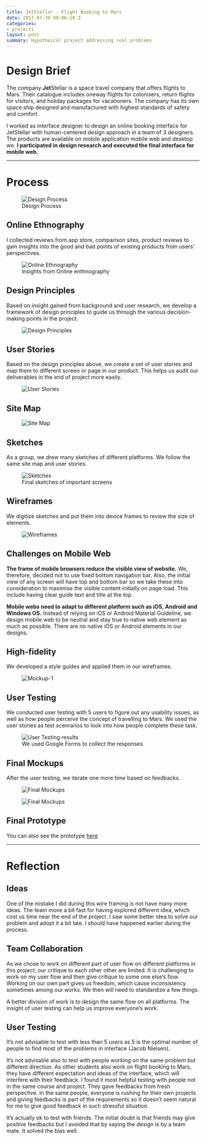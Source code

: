 ```yaml
---
title: JetStellar - Flight Booking to Mars
date: 2017-07-30 08:06:18 Z
categories:
- projects
layout: post
summary: Hypotheical project addressing real problems
---
```


# Design Brief

The company **Jet**Stellar is a space travel company that offers flights to Mars. Their catalogue includes oneway flights for colonisers, return flights for visitors, and holiday packages for vacationers. The company has its own space ship designed and manufactured with highest standards of safety and comfort.

I worked as interface designer to design an online booking interface for JetStellar with human-centered
design approach in a team of 3 designers. The products are available on mobile application mobile web
and desktop we. **I participated in design research and executed the final interface for mobile web.**

----------

# Process

<figure>
    <img src="http://res.cloudinary.com/ryanntt/image/upload/s--CLDraFuw--/c_scale,w_784/v1501522051/201708%20Jetstellar/Design-Process.png" alt="Design Process">
    <figcaption>Design Process</figcaption>
</figure>

## Online Ethnography

I collected reviews from app store, comparison sites, product reviews to gain insights into the good and bad points of existing products from users' perspectives.

<figure>
    <img src="http://res.cloudinary.com/ryanntt/image/upload/s--o3rn-0s1--/c_scale,w_784/v1502167433/201708%20Jetstellar/Online-Ethnography.png" alt="Online Ethnography">
    <figcaption>Insights from Online enthnography</figcaption>
</figure>

## Design Principles

Based on insight gained from background and user research, we develop a framework of design principles to guide us through the various decision-making points in the project.

<figure>
    <img src="http://res.cloudinary.com/ryanntt/image/upload/s--dKuzHAFV--/c_scale,w_784/v1501522051/201708%20Jetstellar/Design-Principles.png" alt="Design Principles">
</figure>

## User Stories

Based on the design principles above, we create a set of user stories and map them to different screen or page in our product. This helps us audit our deliverables in the end of project more easily. 

<figure>
    <img src="http://res.cloudinary.com/ryanntt/image/upload/s--7WxXjTyt--/v1502169824/201708%20Jetstellar/User-Stories.png" alt="User Stories">
</figure>

## Site Map

<figure>
    <img src="http://res.cloudinary.com/ryanntt/image/upload/s--XaREl5qM--/v1502169483/201708%20Jetstellar/Site-Map.png" alt="Site Map">
</figure>

## Sketches

As a group, we drew many sketches of different platforms. We follow the same site map and user stories.

<figure>
    <img src="http://res.cloudinary.com/ryanntt/image/upload/s--g_Gp5Dmx--/c_scale,w_784/v1502170243/201708%20Jetstellar/Sketches.png" alt="Sketches">
    <figcaption>Final sketches of important screens</figcaption>
</figure>

## Wireframes

We digitize sketches and put them into device frames to review the size of elements.

<figure>
    <img src="http://res.cloudinary.com/ryanntt/image/upload/s--OQ-1qLA_--/c_scale,w_784/v1502170801/201708%20Jetstellar/Wireframes.png" alt="Wireframes">
</figure>

## Challenges on Mobile Web

**The frame of mobile browsers reduce the visible view of website.** We, therefore, decided not to use fixed bottom navigation bar. Also, the initial view of any screen will have top and bottom bar so we take these into consideration to maximise the visible content initially on page load. This include having clear guide text and title at the top.

**Mobile webs need to adapt to different platform such as iOS, Android and Windows OS.** Instead of relying on iOS or Android Material Guideline, we design mobile web to be neutral and stay true to native web element as much as possible. There are no native iOS or Android elements in our designs.


## High-fidelity

We developed a style guides and applied them in our wireframes.

<figure>
    <img src="http://res.cloudinary.com/ryanntt/image/upload/s--tdSE7CVl--/c_scale,w_784/v1502172447/201708%20Jetstellar/Mockup-1.png" alt="Mockup-1">
</figure>

## User Testing

We conducted user testing with 5 users to figure out any usability issues, as well as how people perceive the concept of travelling to Mars. We used the user stories as test scenrarios to look into how people complete these task.

<figure>
    <img src="http://res.cloudinary.com/ryanntt/image/upload/s--LKb_N5Ac--/c_scale,w_784/v1502175488/201708%20Jetstellar/User-Testing-Results.png" alt="User Testing results">
    <figcaption>We used Google Forms to collect the responses</figcaption>
</figure>

## Final Mockups

After the user testing, we iterate one more time based on feedbacks.

<figure>
    <img src="http://res.cloudinary.com/ryanntt/image/upload/s--1auXMNVA--/c_crop,h_620,q_100,w_885/v1502173497/201708%20Jetstellar/Final-1.png" alt="Final Mockups">
</figure>

<figure>
    <img src="http://res.cloudinary.com/ryanntt/image/upload/s--R5sSSluH--/c_crop,h_614,q_100/v1502174876/201708%20Jetstellar/Final-2.png" alt="Final Mockups">
</figure>

## Final Prototype

You can also see the prototype <a href="https://invis.io/SKC73DXWE" target="_blank">here</a>

----------

# Reflection


## Ideas

One of the mistake I did during this wire framing is not have many more ideas. The team move a bit fast for having explored different idea, which cost us time near the end of the project. I saw some better idea to solve our problem and adopt it a bit late. I should have happened earlier during the process.


## Team Collaboration

As we chose to work on different part of user flow on different platforms in this project, our critique to each other other are limited. It is challenging to work on my user flow and then give critique to some one else’s flow. Working on our own part gives us freedom, which cause inconsistency sometimes among our works. We then will need to standardize a few things.

A better division of work is to design the same flow on all platforms. The insight of user testing can help us improve everyone’s work.


## User Testing

It’s not advisable to test with less than 5 users as 5 is the optimal number of people to find most of the problems in interface (Jacob Nielsen).

It’s not advisable also to test with people working on the same problem but different direction. As other students also work on flight booking to Mars, they have different expectation and ideas of the interface, which will interfere with their feedback. I found it most helpful testing with people not in the same course and project. They gave feedbacks from fresh perspective. In the same people, everyone is rushing for their own projects and giving feedbacks is part of the requirements so it doesn’t seem natural for me to give good feedback in such stressful situation.

It’s actually ok to test with friends. The initial doubt is that friends may give positive feedbacks but I avoided that by saying the design is by a team mate. It solved the bias well.
